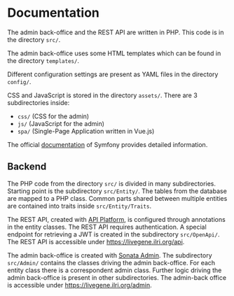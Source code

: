 Documentation
=============

The admin back-office and the REST API are written in PHP.
This code is in the directory `src/`.

The admin back-office uses some HTML templates which can be found in the
directory `templates/`.

Different configuration settings are present as YAML files in the
directory `config/`.

CSS and JavaScript is stored in the directory `assets/`.
There are 3 subdirectories inside:
- `css/` (CSS for the admin)
- `js/` (JavaScript for the admin)
- `spa/` (Single-Page Application written in Vue.js)

The official [documentation](https://symfony.com/doc/current/index.html)
of Symfony provides detailed information.

Backend
-------

The PHP code from the directory `src/` is divided in many subdirectories.
Starting point is the subdirectory `src/Entity/`. The tables from the database
are mapped to a PHP class. Common parts shared between multiple entities are
contained into traits inside `src/Entity/Traits`.

The REST API, created with [API Platform](https://api-platform.com), is configured
through annotations in the entity classes. The REST API requires authentication.
A special endpoint for retrieving a JWT is created in the subdirectory `src/OpenApi/`.
The REST API is accessible under https://livegene.ilri.org/api.

The admin back-office is created with [Sonata Admin](https://sonata-project.org/).
The subdirectory `src/Admin/` contains the classes driving the admin back-office.
For each entity class there is a correspondent admin class. Further logic driving the
admin back-office is present in other subdirectories. The admin-back office is
accessible under https://livegene.ilri.org/admin.
